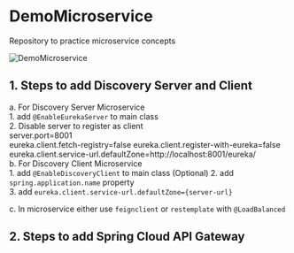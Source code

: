 # DemoMicroservice
Repository to practice microservice concepts


![DemoMicroservice](https://user-images.githubusercontent.com/67855380/169711152-689c9f5c-4463-4649-8f1e-f36a67b8886a.jpg)

## 1. Steps to add Discovery Server and Client  

a. For Discovery Server Microservice   	
	1. add `@EnableEurekaServer` to main class   
	2. Disable server to register as client  
	server.port=8001  
	eureka.client.fetch-registry=false 
	eureka.client.register-with-eureka=false  
	eureka.client.service-url.defaultZone=http://localhost:8001/eureka/   
b. For Discovery Client Microservice  		
	1. add `@EnableDiscoveryClient` to main class (Optional) 
	2. add `spring.application.name` property  
	3. add `eureka.client.service-url.defaultZone={server-url}` 
  
c. In microservice either use `feignclient` or `restemplate` with `@LoadBalanced` 
  
## 2. Steps to add Spring Cloud API Gateway 

